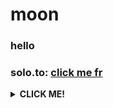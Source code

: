 

# moon

### hello

### solo.to: [click me fr](https://solo.to/greedy)

<details>
    <summary><strong>CLICK ME!</strong></summary>
    <details>
      <summary><strong>CLICK ME AGAIN!</strong></summary>
      <ul>

<p align="center">
  <a href="https://solo.to/greedy"><img src="https://pbs.twimg.com/profile_images/1514557517321453579/zxaxAfjY_400x400.jpg" width="350" height="350" alt="daddy"></a>
</p>
<div align="center">


